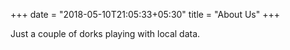 +++
date = "2018-05-10T21:05:33+05:30"
title = "About Us"
+++

Just a couple of dorks playing with local data.
